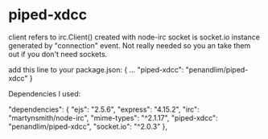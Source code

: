 piped-xdcc
==========

client refers to irc.Client() created with node-irc
socket is socket.io instance generated by "connection" event. Not really needed so you an take them out if you don't need sockets.

add this line to your package.json:
{
...
    "piped-xdcc": "penandlim/piped-xdcc"
}

Dependencies I used:

"dependencies": {
    "ejs": "2.5.6",
    "express": "4.15.2",
    "irc": "martynsmith/node-irc",
    "mime-types": "^2.1.17",
    "piped-xdcc": "penandlim/piped-xdcc",
    "socket.io": "^2.0.3"
  },
